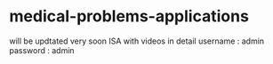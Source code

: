 # medical-problems-applications

will be updtated very soon ISA with videos in detail
username : admin      
password : admin
